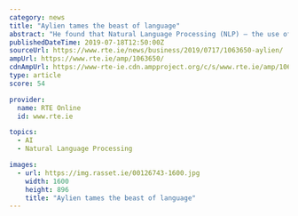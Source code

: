 ```yaml
---
category: news
title: "Aylien tames the beast of language"
abstract: "He found that Natural Language Processing (NLP) – the use of computer algorithms to mimic a human’s ability to comprehend language – could combine his passions for coding and the news in a potentially lucrative way. Mr Ghaffari’s started using NLP ..."
publishedDateTime: 2019-07-18T12:50:00Z
sourceUrl: https://www.rte.ie/news/business/2019/0717/1063650-aylien/
ampUrl: https://www.rte.ie/amp/1063650/
cdnAmpUrl: https://www-rte-ie.cdn.ampproject.org/c/s/www.rte.ie/amp/1063650/
type: article
score: 54

provider:
  name: RTE Online
  id: www.rte.ie

topics:
  - AI
  - Natural Language Processing

images:
  - url: https://img.rasset.ie/00126743-1600.jpg
    width: 1600
    height: 896
    title: "Aylien tames the beast of language"
---
```


